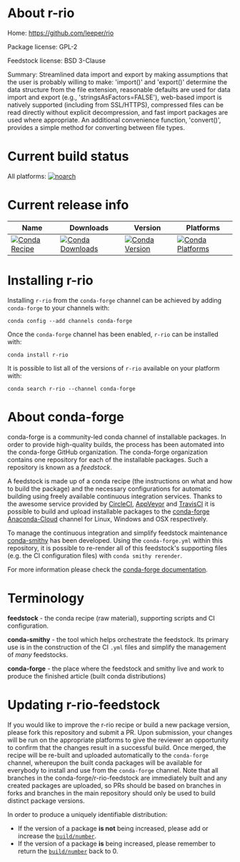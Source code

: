 About r-rio
===========

Home: https://github.com/leeper/rio

Package license: GPL-2

Feedstock license: BSD 3-Clause

Summary: Streamlined data import and export by making assumptions that the user is probably willing to make: 'import()' and 'export()' determine the data structure from the file extension, reasonable defaults are used for data import and export (e.g., 'stringsAsFactors=FALSE'), web-based import is natively supported (including from SSL/HTTPS), compressed files can be read directly without explicit decompression, and fast import packages are used where appropriate. An additional convenience function, 'convert()', provides a simple method for converting between file types.



Current build status
====================

All platforms:
[![noarch](https://img.shields.io/circleci/project/github/conda-forge/r-rio-feedstock/master.svg?label=noarch)](https://circleci.com/gh/conda-forge/r-rio-feedstock)

Current release info
====================

| Name | Downloads | Version | Platforms |
| --- | --- | --- | --- |
| [![Conda Recipe](https://img.shields.io/badge/recipe-r--rio-green.svg)](https://anaconda.org/conda-forge/r-rio) | [![Conda Downloads](https://img.shields.io/conda/dn/conda-forge/r-rio.svg)](https://anaconda.org/conda-forge/r-rio) | [![Conda Version](https://img.shields.io/conda/vn/conda-forge/r-rio.svg)](https://anaconda.org/conda-forge/r-rio) | [![Conda Platforms](https://img.shields.io/conda/pn/conda-forge/r-rio.svg)](https://anaconda.org/conda-forge/r-rio) |

Installing r-rio
================

Installing `r-rio` from the `conda-forge` channel can be achieved by adding `conda-forge` to your channels with:

```
conda config --add channels conda-forge
```

Once the `conda-forge` channel has been enabled, `r-rio` can be installed with:

```
conda install r-rio
```

It is possible to list all of the versions of `r-rio` available on your platform with:

```
conda search r-rio --channel conda-forge
```


About conda-forge
=================

conda-forge is a community-led conda channel of installable packages.
In order to provide high-quality builds, the process has been automated into the
conda-forge GitHub organization. The conda-forge organization contains one repository
for each of the installable packages. Such a repository is known as a *feedstock*.

A feedstock is made up of a conda recipe (the instructions on what and how to build
the package) and the necessary configurations for automatic building using freely
available continuous integration services. Thanks to the awesome service provided by
[CircleCI](https://circleci.com/), [AppVeyor](https://www.appveyor.com/)
and [TravisCI](https://travis-ci.org/) it is possible to build and upload installable
packages to the [conda-forge](https://anaconda.org/conda-forge)
[Anaconda-Cloud](https://anaconda.org/) channel for Linux, Windows and OSX respectively.

To manage the continuous integration and simplify feedstock maintenance
[conda-smithy](https://github.com/conda-forge/conda-smithy) has been developed.
Using the ``conda-forge.yml`` within this repository, it is possible to re-render all of
this feedstock's supporting files (e.g. the CI configuration files) with ``conda smithy rerender``.

For more information please check the [conda-forge documentation](https://conda-forge.org/docs/).

Terminology
===========

**feedstock** - the conda recipe (raw material), supporting scripts and CI configuration.

**conda-smithy** - the tool which helps orchestrate the feedstock.
                   Its primary use is in the construction of the CI ``.yml`` files
                   and simplify the management of *many* feedstocks.

**conda-forge** - the place where the feedstock and smithy live and work to
                  produce the finished article (built conda distributions)


Updating r-rio-feedstock
========================

If you would like to improve the r-rio recipe or build a new
package version, please fork this repository and submit a PR. Upon submission,
your changes will be run on the appropriate platforms to give the reviewer an
opportunity to confirm that the changes result in a successful build. Once
merged, the recipe will be re-built and uploaded automatically to the
`conda-forge` channel, whereupon the built conda packages will be available for
everybody to install and use from the `conda-forge` channel.
Note that all branches in the conda-forge/r-rio-feedstock are
immediately built and any created packages are uploaded, so PRs should be based
on branches in forks and branches in the main repository should only be used to
build distinct package versions.

In order to produce a uniquely identifiable distribution:
 * If the version of a package **is not** being increased, please add or increase
   the [``build/number``](https://conda.io/docs/user-guide/tasks/build-packages/define-metadata.html#build-number-and-string).
 * If the version of a package **is** being increased, please remember to return
   the [``build/number``](https://conda.io/docs/user-guide/tasks/build-packages/define-metadata.html#build-number-and-string)
   back to 0.
